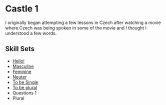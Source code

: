 # Castle 1 
I originally began attempting a few lessons in Czech 
after watching a movie where Czech was being spoken in some of the movie
and I thought I understood a few words. 

## Skill Sets 
* [Hello!](https://github.com/EO4wellness/T-I-L/blob/main/polyglot/la-otra/Czech/Castle1/Hello.md)
* [Masculine](https://github.com/EO4wellness/T-I-L/blob/main/polyglot/la-otra/Czech/Castle1/Masculine.md)
* [Feminine](https://github.com/EO4wellness/T-I-L/blob/main/polyglot/la-otra/Czech/Castle1/Feminine.md) 
* [Neuter](https://github.com/EO4wellness/T-I-L/blob/main/polyglot/la-otra/Czech/Castle1/Neuter.md) 
* [To be Single](https://github.com/EO4wellness/T-I-L/blob/main/polyglot/la-otra/Czech/Castle1/To-Be-Singluar.md) 
* [To be plural](https://github.com/EO4wellness/T-I-L/blob/main/polyglot/la-otra/Czech/Castle1/To%20Be%20Plural.md) 
* Questions 1
* Plural 
